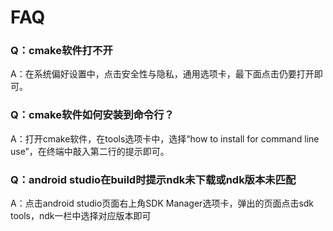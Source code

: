 

# FAQ

### Q：cmake软件打不开
A：在系统偏好设置中，点击安全性与隐私，通用选项卡，最下面点击仍要打开即可。

### Q：cmake软件如何安装到命令行？
A：打开cmake软件，在tools选项卡中，选择“how to install for command line use”，在终端中敲入第二行的提示即可。

### Q：android studio在build时提示ndk未下载或ndk版本未匹配
A：点击android studio页面右上角SDK Manager选项卡，弹出的页面点击sdk tools，ndk一栏中选择对应版本即可
